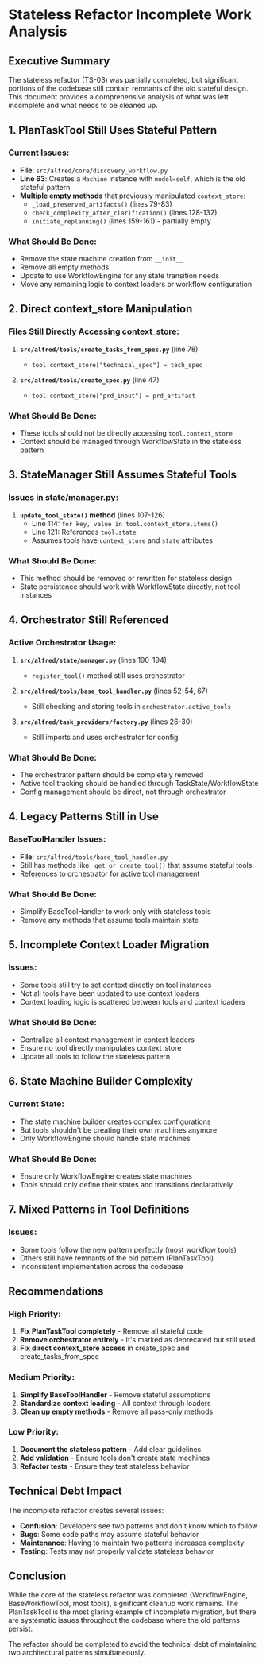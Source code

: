 # Stateless Refactor Incomplete Work Analysis

## Executive Summary

The stateless refactor (TS-03) was partially completed, but significant portions of the codebase still contain remnants of the old stateful design. This document provides a comprehensive analysis of what was left incomplete and what needs to be cleaned up.

## 1. PlanTaskTool Still Uses Stateful Pattern

### Current Issues:
- **File**: `src/alfred/core/discovery_workflow.py`
- **Line 63**: Creates a `Machine` instance with `model=self`, which is the old stateful pattern
- **Multiple empty methods** that previously manipulated `context_store`:
  - `_load_preserved_artifacts()` (lines 79-83)
  - `check_complexity_after_clarification()` (lines 128-132)
  - `initiate_replanning()` (lines 159-161) - partially empty

### What Should Be Done:
- Remove the state machine creation from `__init__`
- Remove all empty methods
- Update to use WorkflowEngine for any state transition needs
- Move any remaining logic to context loaders or workflow configuration

## 2. Direct context_store Manipulation

### Files Still Directly Accessing context_store:
1. **`src/alfred/tools/create_tasks_from_spec.py`** (line 78)
   - `tool.context_store["technical_spec"] = tech_spec`
   
2. **`src/alfred/tools/create_spec.py`** (line 47)
   - `tool.context_store["prd_input"] = prd_artifact`

### What Should Be Done:
- These tools should not be directly accessing `tool.context_store`
- Context should be managed through WorkflowState in the stateless pattern

## 3. StateManager Still Assumes Stateful Tools

### Issues in state/manager.py:
1. **`update_tool_state()` method** (lines 107-126)
   - Line 114: `for key, value in tool.context_store.items()`
   - Line 121: References `tool.state`
   - Assumes tools have `context_store` and `state` attributes

### What Should Be Done:
- This method should be removed or rewritten for stateless design
- State persistence should work with WorkflowState directly, not tool instances

## 4. Orchestrator Still Referenced

### Active Orchestrator Usage:
1. **`src/alfred/state/manager.py`** (lines 190-194)
   - `register_tool()` method still uses orchestrator
   
2. **`src/alfred/tools/base_tool_handler.py`** (lines 52-54, 67)
   - Still checking and storing tools in `orchestrator.active_tools`
   
3. **`src/alfred/task_providers/factory.py`** (lines 26-30)
   - Still imports and uses orchestrator for config

### What Should Be Done:
- The orchestrator pattern should be completely removed
- Active tool tracking should be handled through TaskState/WorkflowState
- Config management should be direct, not through orchestrator

## 4. Legacy Patterns Still in Use

### BaseToolHandler Issues:
- **File**: `src/alfred/tools/base_tool_handler.py`
- Still has methods like `_get_or_create_tool()` that assume stateful tools
- References to orchestrator for active tool management

### What Should Be Done:
- Simplify BaseToolHandler to work only with stateless tools
- Remove any methods that assume tools maintain state

## 5. Incomplete Context Loader Migration

### Issues:
- Some tools still try to set context directly on tool instances
- Not all tools have been updated to use context loaders
- Context loading logic is scattered between tools and context loaders

### What Should Be Done:
- Centralize all context management in context loaders
- Ensure no tool directly manipulates context_store
- Update all tools to follow the stateless pattern

## 6. State Machine Builder Complexity

### Current State:
- The state machine builder creates complex configurations
- But tools shouldn't be creating their own machines anymore
- Only WorkflowEngine should handle state machines

### What Should Be Done:
- Ensure only WorkflowEngine creates state machines
- Tools should only define their states and transitions declaratively

## 7. Mixed Patterns in Tool Definitions

### Issues:
- Some tools follow the new pattern perfectly (most workflow tools)
- Others still have remnants of the old pattern (PlanTaskTool)
- Inconsistent implementation across the codebase

## Recommendations

### High Priority:
1. **Fix PlanTaskTool completely** - Remove all stateful code
2. **Remove orchestrator entirely** - It's marked as deprecated but still used
3. **Fix direct context_store access** in create_spec and create_tasks_from_spec

### Medium Priority:
1. **Simplify BaseToolHandler** - Remove stateful assumptions
2. **Standardize context loading** - All context through loaders
3. **Clean up empty methods** - Remove all pass-only methods

### Low Priority:
1. **Document the stateless pattern** - Add clear guidelines
2. **Add validation** - Ensure tools don't create state machines
3. **Refactor tests** - Ensure they test stateless behavior

## Technical Debt Impact

The incomplete refactor creates several issues:
- **Confusion**: Developers see two patterns and don't know which to follow
- **Bugs**: Some code paths may assume stateful behavior
- **Maintenance**: Having to maintain two patterns increases complexity
- **Testing**: Tests may not properly validate stateless behavior

## Conclusion

While the core of the stateless refactor was completed (WorkflowEngine, BaseWorkflowTool, most tools), significant cleanup work remains. The PlanTaskTool is the most glaring example of incomplete migration, but there are systematic issues throughout the codebase where the old patterns persist.

The refactor should be completed to avoid the technical debt of maintaining two architectural patterns simultaneously.
